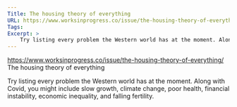 ```yaml
---
Title: The housing theory of everything
URL: https://www.worksinprogress.co/issue/the-housing-theory-of-everything/
Tags: 
Excerpt: >
    Try listing every problem the Western world has at the moment. Along with Covid, you might include slow growth, climate change, poor health, financial instability, economic inequality, and falling fertility.
---
```

https://www.worksinprogress.co/issue/the-housing-theory-of-everything/
The housing theory of everything

Try listing every problem the Western world has at the moment. Along with Covid, you might include slow growth, climate change, poor health, financial instability, economic inequality, and falling fertility.